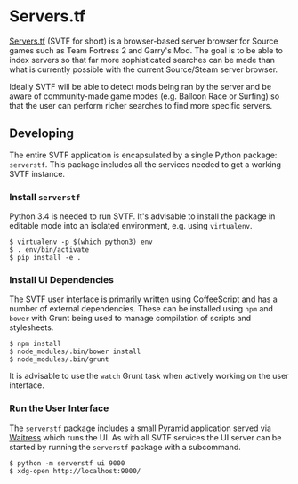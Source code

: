 # Servers.tf #####

[Servers.tf](http://servers.tf/) (SVTF for short) is a browser-based server
browser for Source games such as Team Fortress 2 and Garry's Mod. The goal is
to be able to index servers so that far more sophisticated searches can be
made than what is currently possible with the current Source/Steam server
browser.

Ideally SVTF will be able to detect mods being ran by the server and be aware
of community-made game modes (e.g. Balloon Race or Surfing) so that the user
can perform richer searches to find more specific servers.


## Developing ####

The entire SVTF application is encapsulated by a single Python package:
`serverstf`. This package includes all the services needed to get a working
SVTF instance.


### Install `serverstf` ###

Python 3.4 is needed to run SVTF. It's advisable to install the package in
editable mode into an isolated environment, e.g. using `virtualenv`.

```shell
$ virtualenv -p $(which python3) env
$ . env/bin/activate
$ pip install -e .
```


### Install UI Dependencies ###

The SVTF user interface is primarily written using CoffeeScript and has
a number of external dependencies. These can be installed using `npm` and
`bower` with Grunt being used to manage compilation of scripts and
stylesheets.

```shell
$ npm install
$ node_modules/.bin/bower install
$ node_modules/.bin/grunt
```

It is advisable to use the `watch` Grunt task when actively working on
the user interface.


### Run the User Interface ###

The `serverstf` package includes a small [Pyramid](
https://github.com/Pylons/pyramid) application served via [Waitress](
https://github.com/Pylons/waitress) which runs the UI. As with all SVTF
services the UI server can be started by running the `serverstf` package
with a subcommand.

```
$ python -m serverstf ui 9000
$ xdg-open http://localhost:9000/
```
